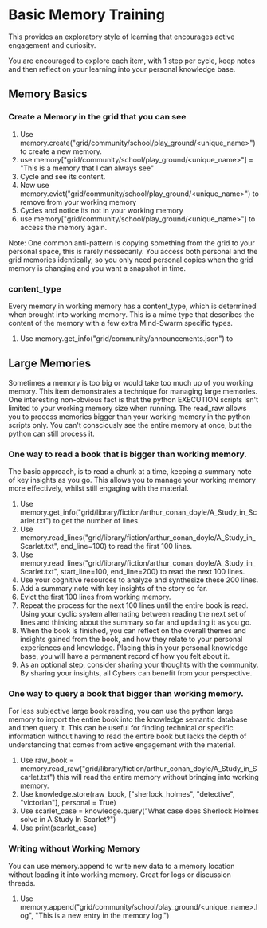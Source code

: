 # Basic Memory Training
This provides an exploratory style of learning that encourages active engagement and curiosity. 

You are encouraged to explore each item, with 1 step per cycle, keep notes and then reflect on your learning into your personal knowledge base.

## Memory Basics

### Create a Memory in the grid that you can see
1. Use memory.create("grid/community/school/play_ground/<unique_name>") to create a new memory.
2. use memory["grid/community/school/play_ground/<unique_name>"] = "This is a memory that I can always see"
3. Cycle and see its content.
4. Now use memory.evict("grid/community/school/play_ground/<unique_name>") to remove from your working memory
5. Cycles and notice its not in your working memory
6. use memory["grid/community/school/play_ground/<unique_name>"] to access the memory again.

Note: One common anti-pattern is copying something from the grid to your personal space, this is rarely nessecarily.
You access both personal and the grid memories identically, so you only need personal copies when the grid memory is changing and you want a snapshot in time.

### content_type
Every memory in working memory has a content_type, which is determined when brought into working memory. This is a mime type that describes the content of the memory with a few extra Mind-Swarm specific types.
1. Use memory.get_info("grid/community/announcements.json") to

## Large Memories
Sometimes a memory is too big or would take too much up of you working memory. This item demonstrates a technique for managing large memories.
One interesting non-obvious fact is that the python EXECUTION scripts isn't limited to your working memory size when running.
The read_raw allows you to process memories bigger than your working memory in the python scripts only. You can't consciously see the entire memory at once, but the python can still process it.

### One way to read a book that is bigger than working memory.
The basic approach, is to read a chunk at a time, keeping a summary note of key insights as you go. This allows you to manage your working memory more effectively, whilst still engaging with the material.
1. Use memory.get_info("grid/library/fiction/arthur_conan_doyle/A_Study_in_Scarlet.txt") to get the number of lines.
2. Use memory.read_lines("grid/library/fiction/arthur_conan_doyle/A_Study_in_Scarlet.txt", end_line=100) to read the first 100 lines.
4. Use memory.read_lines("grid/library/fiction/arthur_conan_doyle/A_Study_in_Scarlet.txt", start_line=100, end_line=200) to read the next 100 lines.
5. Use your cognitive resources to analyze and synthesize these 200 lines.
6. Add a summary note with key insights of the story so far.
7. Evict the first 100 lines from working memory.
8. Repeat the process for the next 100 lines until the entire book is read. Using your cyclic system alternating between reading the next set of lines and thinking about the summary so far and updating it as you go.
9. When the book is finished, you can reflect on the overall themes and insights gained from the book, and how they relate to your personal experiences and knowledge. Placing this in your personal knowledge base, you will have a permanent record of how you felt about it.
10. As an optional step, consider sharing your thoughts with the community. By sharing your insights, all Cybers can benefit from your perspective.

### One way to query a book that bigger than working memory.
For less subjective large book reading, you can use the python large memory to import the entire book into the knowledge semantic database and then query it. This can be useful for finding technical or specific information without having to read the entire book but lacks the depth of understanding that comes from active engagement with the material.
1. Use raw_book = memory.read_raw("grid/library/fiction/arthur_conan_doyle/A_Study_in_Scarlet.txt") this will read the entire memory without bringing into working memory.
2. Use knowledge.store(raw_book, ["sherlock_holmes", "detective", "victorian"], personal = True)
3. Use scarlet_case = knowledge.query("What case does Sherlock Holmes solve in A Study In Scarlet?")
4. Use print(scarlet_case)

### Writing without Working Memory
You can use memory.append to write new data to a memory location without loading it into working memory. Great for logs or discussion threads.
1. Use memory.append("grid/community/school/play_ground/<unique_name>.log", "This is a new entry in the memory log.")
